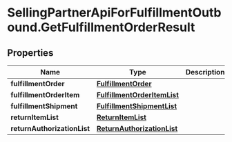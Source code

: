 # SellingPartnerApiForFulfillmentOutbound.GetFulfillmentOrderResult

## Properties
Name | Type | Description | Notes
------------ | ------------- | ------------- | -------------
**fulfillmentOrder** | [**FulfillmentOrder**](FulfillmentOrder.md) |  | 
**fulfillmentOrderItem** | [**FulfillmentOrderItemList**](FulfillmentOrderItemList.md) |  | 
**fulfillmentShipment** | [**FulfillmentShipmentList**](FulfillmentShipmentList.md) |  | [optional] 
**returnItemList** | [**ReturnItemList**](ReturnItemList.md) |  | 
**returnAuthorizationList** | [**ReturnAuthorizationList**](ReturnAuthorizationList.md) |  | 
